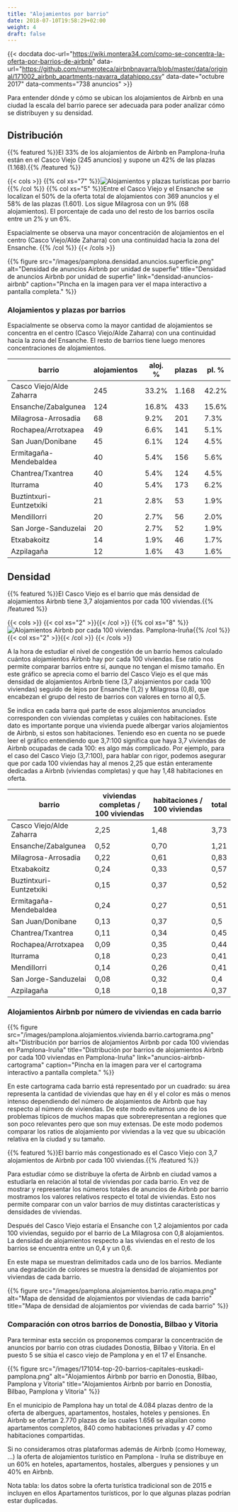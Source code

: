 ```yaml
---
title: "Alojamientos por barrio"
date: 2018-07-10T19:58:29+02:00
weight: 4
draft: false
---
```


{{< docdata doc-url="https://wiki.montera34.com/como-se-concentra-la-oferta-por-barrios-de-airbnb" data-url="https://github.com/numeroteca/airbnbnavarra/blob/master/data/original/171002_airbnb_apartments-navarra_datahippo.csv" data-date="octubre 2017" data-comments="738 anuncios" >}}

Para entender dónde y cómo se ubican los alojamientos de Airbnb en una ciudad la escala del barrio parece ser adecuada para poder analizar cómo se distribuyen y su densidad.

## Distribución
{{% featured %}}El 33% de los alojamientos de Airbnb en Pamplona-Iruña están en el Casco Viejo (245 anuncios) y supone un 42% de las plazas (1.168).{{% /featured %}}

{{< cols >}}
{{% col xs="7" %}}![Alojamientos y plazas turísticas por barrio](/images/pamplona.alojamientos.plazas.por.barrio.barras.png){{% /col %}}
{{% col xs="5" %}}Entre el Casco Viejo y el Ensanche se localizan el 50% de la oferta total de alojamientos con 369 anuncios y el 58% de las plazas (1.601). Los sigue Milagrosa con un 9% (68 alojamientos). El porcentaje de cada uno del resto de los barrios oscila entre un 2% y un 6%.

Espacialmente se observa una mayor concentración de alojamientos en el centro (Casco Viejo/Alde Zaharra) con una continuidad hacia la zona del Ensanche.
{{% /col %}}
{{< /cols >}}

{{% figure src="/images/pamplona.densidad.anuncios.superficie.png" alt="Densidad de anuncios Airbnb por unidad de superfie" title="Densidad de anuncios Airbnb por unidad de superfie" link="densidad-anuncios-airbnb" caption="Pincha en la imagen para ver el mapa interactivo a pantalla completa." %}}

### Alojamientos y plazas por barrios 
Espacialmente se observa como la mayor cantidad de alojamientos se concentra en el centro (Casco Viejo/Alde Zaharra) con una continuidad hacia la zona del Ensanche. El resto de barrios tiene luego menores concentraciones de alojamientos.

<table class="table table-condensed table-hover">
<thead>
<tr>
<th>barrio</th>
<th class="text-right">alojamientos</th>
<th class="text-right">aloj. %</th>
<th class="text-right">plazas</th>
<th class="text-right">pl. %</th>
</tr>
</thead>
<tbody>
 <tr><td>Casco Viejo/Alde Zaharra</td><td class="text-right">245</td><td class="text-right">33.2%</td><td class="text-right">1.168</td><td class="text-right">42.2%</td></tr>
 <tr><td>Ensanche/Zabalgunea</td><td class="text-right">124</td><td class="text-right">16.8%</td><td class="text-right">433</td><td class="text-right">15.6%</td></tr>
 <tr><td>Milagrosa-Arrosadia</td><td class="text-right">68</td><td class="text-right">9.2%</td><td class="text-right">201</td><td class="text-right">7.3%</td></tr>
 <tr><td>Rochapea/Arrotxapea</td><td class="text-right">49</td><td class="text-right">6.6%</td><td class="text-right">141</td><td class="text-right">5.1%</td></tr>
 <tr><td>San Juan/Donibane</td><td class="text-right">45</td><td class="text-right">6.1%</td><td class="text-right">124</td><td class="text-right">4.5%</td></tr>
 <tr><td>Ermitagaña-Mendebaldea</td><td class="text-right">40</td><td class="text-right">5.4%</td><td class="text-right">156</td><td class="text-right">5.6%</td></tr>
 <tr><td>Chantrea/Txantrea</td><td class="text-right">40</td><td class="text-right">5.4%</td><td class="text-right">124</td><td class="text-right">4.5%</td></tr>
 <tr><td>Iturrama</td><td class="text-right">40</td><td class="text-right">5.4%</td><td class="text-right">173</td><td class="text-right">6.2%</td></tr>
 <tr><td>Buztintxuri-Euntzetxiki</td><td class="text-right">21</td><td class="text-right">2.8%</td><td class="text-right">53</td><td class="text-right">1.9%</td></tr>
 <tr><td>Mendillorri</td><td class="text-right">20</td><td class="text-right">2.7%</td><td class="text-right">56</td><td class="text-right">2.0%</td></tr>
 <tr><td>San Jorge-Sanduzelai</td><td class="text-right">20</td><td class="text-right">2.7%</td><td class="text-right">52</td><td class="text-right">1.9%</td></tr>
 <tr><td>Etxabakoitz</td><td class="text-right">14</td><td class="text-right">1.9%</td><td class="text-right">46</td><td class="text-right">1.7%</td class="text-right"></tr>
 <tr><td>Azpilagaña</td><td class="text-right">12</td><td class="text-right">1.6%</td><td class="text-right">43</td><td class="text-right">1.6%</td></tr>
</tbody>
</table>

## Densidad
{{% featured %}}El Casco Viejo es el barrio que más densidad de alojamientos Airbnb tiene 3,7 alojamientos por cada 100 viviendas.{{% /featured %}}


{{< cols >}}
{{< col xs="2" >}}{{< /col >}}
{{% col xs="8" %}}![Alojamientos Airbnb por cada 100 viviendas. Pamplona-Iruña](/images/pamplona.alojamientos.vivienda.barrio.barras.png){{% /col %}}
{{< col xs="2" >}}{{< /col >}}
{{< /cols >}}

<div style="clear: both;"></div>
A la hora de estudiar el nivel de congestión de un barrio hemos calculado cuántos alojamientos Airbnb hay por cada 100 viviendas. Ese ratio nos permite comparar barrios entre sí, aunque no tengan el mismo tamaño. En este gráfico se aprecia como el barrio del Casco Viejo es el que más densidad de alojamientos Airbnb tiene (3,7 alojamientos por cada 100 viviendas) seguido de lejos por Ensanche (1,2) y Milagrosa (0,8), que encabezan el grupo del resto de barrios con valores en torno al 0,5.

Se indica en cada barra qué parte de esos alojamientos anunciados corresponden con viviendas completas y cuáles con habitaciones. Este dato es importante porque una vivienda puede albergar varios alojamientos de Airbnb, si estos son habitaciones. Teniendo eso en cuenta no se puede leer el gráfico entendiendo que 3,7:100 significa que haya 3,7 viviendas de Airbnb ocupadas de cada 100: es algo más complicado. Por ejemplo, para el caso del Casco Viejo (3,7:100), para hablar con rigor, podemos asegurar que por cada 100 viviendas hay al menos 2,25 que están enteramente dedicadas a Airbnb (viviendas completas) y que hay 1,48 habitaciones en oferta.

<table class="table table-condensed table-hover">
<thead>
<tr><th>barrio</th><th class="text-right">viviendas completas / 100 viviendas</th><th class="text-right">habitaciones / 100 viviendas</th><th class="text-right">total</th></tr>
</thead>
<tbody>
 <tr><td>Casco Viejo/Alde Zaharra</td><td class="text-right">2,25</td><td class="text-right">1,48</td><td class="text-right">3,73</td></tr>
 <tr><td>Ensanche/Zabalgunea</td><td class="text-right">0,52</td><td class="text-right">0,70</td><td class="text-right">1,21</td></tr>
 <tr><td>Milagrosa-Arrosadia</td><td class="text-right">0,22</td><td class="text-right">0,61</td><td class="text-right">0,83</td></tr>
 <tr><td>Etxabakoitz</td><td class="text-right">0,24</td><td class="text-right">0,33</td><td class="text-right">0,57</td></tr>
 <tr><td>Buztintxuri-Euntzetxiki</td><td class="text-right">0,15</td><td class="text-right">0,37</td><td class="text-right">0,52</td></tr>
 <tr><td>Ermitagaña-Mendebaldea</td><td class="text-right">0,24</td><td class="text-right">0,27</td><td class="text-right">0,51</td></tr>
 <tr><td>San Juan/Donibane</td><td class="text-right">0,13</td><td class="text-right">0,37</td><td class="text-right">0,5</td></tr>
 <tr><td>Chantrea/Txantrea</td><td class="text-right">0,11</td><td class="text-right">0,34</td><td class="text-right">0,45</td></tr>
 <tr><td>Rochapea/Arrotxapea</td><td class="text-right">0,09</td><td class="text-right">0,35</td><td class="text-right">0,44</td></tr>
 <tr><td>Iturrama</td><td class="text-right">0,18</td><td class="text-right">0,23</td><td class="text-right">0,41</td></tr>
 <tr><td>Mendillorri</td><td class="text-right">0,14</td><td class="text-right">0,26</td><td class="text-right">0,41</td></tr>
 <tr><td>San Jorge-Sanduzelai</td><td class="text-right">0,08</td><td class="text-right">0,32</td><td class="text-right">0,4</td></tr>
 <tr><td>Azpilagaña</td><td class="text-right">0,18</td><td class="text-right">0,18</td><td class="text-right">0,37</td></tr>
</tbody>
</table>

### Alojamientos Airbnb por número de viviendas en cada barrio

{{% figure src="/images/pamplona.alojamientos.vivienda.barrio.cartograma.png" alt="Distribución por barrios de alojamientos Airbnb por cada 100 viviendas en Pamplona-Iruña" title="Distribución por barrios de alojamientos Airbnb por cada 100 viviendas en Pamplona-Iruña" link="anuncios-airbnb-cartograma" caption="Pincha en la imagen para ver el cartograma interactivo a pantalla completa." %}}

En este cartograma cada barrio está representado por un cuadrado: su área representa la cantidad de viviendas que hay en él y el color es más o menos intenso dependiendo del número de alojamientos de Airbnb que hay respecto al número de viviendas. De este modo evitamos uno de los problemas típicos de muchos mapas que sobrerepresentan a regiones que son poco relevantes pero que son muy extensas. De este modo podemos comparar los ratios de alojamiento por viviendas a la vez que su ubicación relativa en la ciudad y su tamaño.

{{% featured %}}El barrio más congestionado es el Casco Viejo con 3,7 alojamientos de Airbnb por cada 100 viviendas.{{% /featured %}}

Para estudiar cómo se distribuye la oferta de Airbnb en ciudad vamos a estudiarla en relación al total de viviendas por cada barrio. En vez de mostrar y representar los números totales de anuncios de Airbnb por barrio mostramos los valores relativos respecto el total de viviendas. Esto nos permite comparar con un valor barrios de muy distintas características y densidades de viviendas.

Después del Casco Viejo estaría el Ensanche con 1,2 alojamientos por cada 100 viviendas, seguido por el barrio de La Milagrosa con 0,8 alojamientos. La densidad de alojamientos respecto a las viviendas en el resto de los barrios se encuentra entre un 0,4 y un 0,6.

En este mapa se muestran delimitados cada uno de los barrios. Mediante una degradación de colores se muestra la densidad de alojamientos por viviendas de cada barrio.

{{% figure src="/images/pamplona.alojamientos.barrio.ratio.mapa.png" alt="Mapa de densidad de alojamientos por viviendas de cada barrio" title="Mapa de densidad de alojamientos por viviendas de cada barrio" %}}

### Comparación con otros barrios de Donostia, Bilbao y Vitoria
Para terminar esta sección os proponemos comparar la concentración de anuncios por barrio con otras ciudades Donostia, Bilbao y Vitoria. En el puesto 5 se sitúa el casco viejo de Pamplona y en el 17 el Ensanche.

{{% figure src="/images/171014-top-20-barrios-capitales-euskadi-pamplona.png" alt="Alojamientos Airbnb por barrio en Donostia, Bilbao, Pamplona y Vitoria" title="Alojamientos Airbnb por barrio en Donostia, Bilbao, Pamplona y Vitoria" %}}

En el municipio de Pamplona hay un total de 4.084 plazas dentro de la oferta de albergues, apartamentos, hostales, hoteles y pensiones. En Airbnb se ofertan 2.770 plazas de las cuales 1.656 se alquilan como apartamentos completos, 840 como habitaciones privadas y 47 como habitaciones compartidas.

Si no consideramos otras plataformas además de Airbnb (como Homeway, …) la oferta de alojamientos turístico en Pamplona - Iruña se distribuye en un 60% en hoteles, apartamentos, hostales, albergues y pensiones y un 40% en Airbnb.

Nota tabla: los datos sobre la oferta turística tradicional son de 2015 e incluyen en ellos Apartamentos turísticos, por lo que algunas plazas podrían estar duplicadas.
